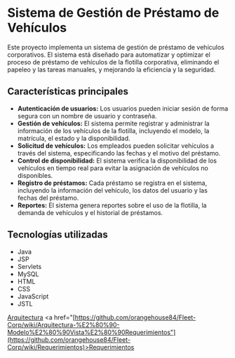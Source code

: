 # Sistema de Gestión de Préstamo de Vehículos

Este proyecto implementa un sistema de gestión de préstamo de vehículos corporativos. El sistema está diseñado para automatizar y optimizar el proceso de préstamo de vehículos de la flotilla corporativa, eliminando el papeleo y las tareas manuales, y mejorando la eficiencia y la seguridad.

## Características principales

*   **Autenticación de usuarios:** Los usuarios pueden iniciar sesión de forma segura con un nombre de usuario y contraseña.
*   **Gestión de vehículos:**  El sistema permite registrar y administrar la información de los vehículos de la flotilla, incluyendo el modelo, la matrícula, el estado y la disponibilidad.
*   **Solicitud de vehículos:** Los empleados pueden solicitar vehículos a través del sistema, especificando las fechas y el motivo del préstamo.
*   **Control de disponibilidad:** El sistema verifica la disponibilidad de los vehículos en tiempo real para evitar la asignación de vehículos no disponibles.
*   **Registro de préstamos:**  Cada préstamo se registra en el sistema, incluyendo la información del vehículo, los datos del usuario y las fechas del préstamo.
*   **Reportes:** El sistema genera reportes sobre el uso de la flotilla, la demanda de vehículos y el historial de préstamos.

## Tecnologías utilizadas

*   Java
*   JSP
*   Servlets
*   MySQL
*   HTML
*   CSS
*   JavaScript
*   JSTL

<a href="https://github.com/orangehouse84/Fleet-Corp/wiki/Arquitectura-%E2%80%90-Modelo%E2%80%90Vista%E2%80%90Controlador-(MVC)">Arquitectura</a>
<a href="[https://github.com/orangehouse84/Fleet-Corp/wiki/Arquitectura-%E2%80%90-Modelo%E2%80%90Vista%E2%80%90Requerimientos"](https://github.com/orangehouse84/Fleet-Corp/wiki/Requerimientos)>Requerimientos</a>


